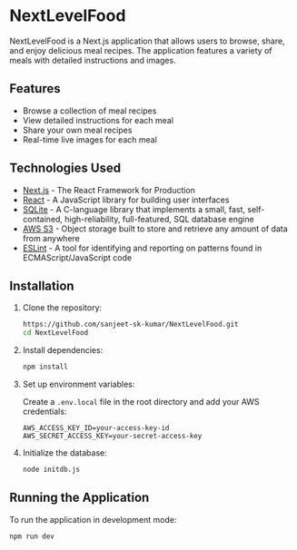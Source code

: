 # NextLevelFood

NextLevelFood is a Next.js application that allows users to browse, share, and enjoy delicious meal recipes. The application features a variety of meals with detailed instructions and images.

## Features

- Browse a collection of meal recipes
- View detailed instructions for each meal
- Share your own meal recipes
- Real-time live images for each meal

## Technologies Used

- [Next.js](https://nextjs.org/) - The React Framework for Production
- [React](https://reactjs.org/) - A JavaScript library for building user interfaces
- [SQLite](https://www.sqlite.org/index.html) - A C-language library that implements a small, fast, self-contained, high-reliability, full-featured, SQL database engine
- [AWS S3](https://aws.amazon.com/s3/) - Object storage built to store and retrieve any amount of data from anywhere
- [ESLint](https://eslint.org/) - A tool for identifying and reporting on patterns found in ECMAScript/JavaScript code

## Installation

1. Clone the repository:

    ```bash
    https://github.com/sanjeet-sk-kumar/NextLevelFood.git
    cd NextLevelFood
    ```

2. Install dependencies:

    ```bash
    npm install
    ```

3. Set up environment variables:

    Create a `.env.local` file in the root directory and add your AWS credentials:

    ```env
    AWS_ACCESS_KEY_ID=your-access-key-id
    AWS_SECRET_ACCESS_KEY=your-secret-access-key
    ```

4. Initialize the database:

    ```bash
    node initdb.js
    ```

## Running the Application

To run the application in development mode:

```bash
npm run dev
